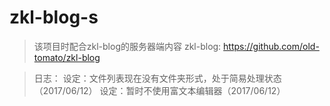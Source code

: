 # zkl-blog-s

> 该项目时配合zkl-blog的服务器端内容
> zkl-blog: https://github.com/old-tomato/zkl-blog

> 日志：
> 设定：文件列表现在没有文件夹形式，处于简易处理状态（2017/06/12）
> 设定：暂时不使用富文本编辑器（2017/06/12）
